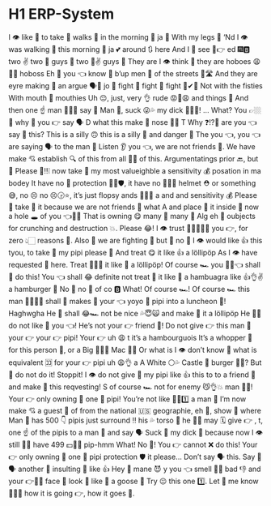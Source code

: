 ﻿# H1 ERP-System

I 👁 like 💖 to take 👊 walks 🚶 in the morning 🌄 ja 🤪
With my legs 👐
‘Nd I 👁 was walking 👣 this morning 🌅 ja 💕 around 🔃 here
And I 👥 see 👀👉 ed 🎆🅱 two ✌ two 💏 guys 👦 two 💏✌ guys 👨
They are I 👁 think 🤔 they are hoboes 😩🚶🏻 hoboss
Eh 👼 you 👈 know 💭 b’up men 👦 of the streets 🚧🛣
And they are eyre making 🖕 an argue 🗣😬 jo 🤡 fight 🥊 fight 🥊 fight 👊✔💯
Not with the fisties
With mouth 💋 mouthies
Uh 😔, just, very 👌 rude 😡😤😩 and things 📴
And then one ☝ man 👨😏🔜 say 💬
Man 👦, suck 😜💦 my dick 👾🍆🔥!
…
What?
You 👉🏼🤴 why 🤔 you 👉 say 🗣 D what this make 🖕 nose 👃🏻 T
Why ❓⁉🤔 are you 👈 say 💬 this?
This is a silly 🙃 this is a silly 🤡 and danger 🔪
The you 👈, you 👈 are saying 🗣 to the man 👨
Listen 👂 you 👈, we are not friends 👫. We have make 💘 establish 🔍 of this from all 💯😫 of this.
Argumentatings prior 🔙, but 🍑
Please 🙏‼❕ now take 👊 my most valueighble a sensitivity 💰 posation in ma bodey
It have no 🙅 protection 🏳️‍🌈🛡, it have no 🙅🏻❌ helmet ⛑ or something 😅, no 😣 no 😣🕞⭐, it’s just flopsy ands 🙅🏻‍♀️ a and
and sensitivity 💰
Please 🙏 take 👊 it because we are not friends 👫 what
A and place 🚩 it inside 💠 now a hole 🕳️ of you 👈📿👼
That is owning 😋 many 👬 many 👬 Alg eh 💩 oubjects for crunching and destruction 💥. Please 😂!
I 👁️ trust 🙏🏻🤞🏻💯 you 👉, for zero 👆🏻 reasons 🌟.
Also 👨 we are fighting 👊 but 🍑 no 🙅
I 👁️ would like 👍 this tyou, to take 💅 my pipi please 🙏
And treat 😋 it like 👍 a löllipöp
As I 👁️ have requested 🙋 here. Treat 🍭🍫🍰 it like 💖 a löllipöp!
Of course 🏎️ you 📡👶👈 shall 🐚 do this!
You 👈 shall 😂 definite not treat 🍭 it like 💖 a hambuagra like 👍👌✌️ a hamburger 🍔
No 🙅 no 🚫 of co 🅱️
What! Of course 🏎️!
Of course 🏎️ this man 👨🏻🌊😍 shall 🐚 makes 🖕 your 👈 yoyo 🍥 pipi into a luncheon 🥘! Haghwgha
He 👨 shall 😂🏎️ not be nice 💦😇🙀 and make 🖕 it a löllipöp
He 👨🏿 do not like 💖 you 👈! He’s not your 👉 friend 👬! Do not give 👉 this man 👨 your 👉 your 👉 pipi!
Your 👉 uh 😩 t it’s a hambourguois
It’s a whopper 💩 for this person 👫, or a Big 🍆😩😫 Mac 🍔👀
Or what is I 👁️ don’t know 🤔 what is equivalent 🈁 for your 👉 pipi uh 😩👌 a
A White ⚪💦 Castle 🏰 burger 🍔🍟?
But 🍑 do not do it! Stoppit!
I 👁️ do not give 🎁 my pipi like 👍 this to to a friend 👫 and make 🖕 this reqvesting!
S of course 🏎️ not for enemy 😼👌💥 man 👨🏾! Your 👉 only owning 🔫 one 😤 pipi! You’re not like 👍🏽1️⃣ a man 👨
I’m now make 💘 a guest 🕎 of from the national 🇺🇸 geographie, eh 👼, show 👀 where
Man 👨 has 500 👇 pipis just surround ‼️ his 💦 torso 👤 he 👨🏾 may 🗓️ give 👉 , t, one ☝️ of the pipis to a man 👨 and say 🗣️
Suck 🐓 my dick 🍆 because now I 👁️ still 🤞🙌 have 499 💵🙅‍♂️ pip-hmm
What! No 🚫! You 👉 cannot ❌ do this!
Your 👉 only owning 🔫 one 😤 pipi protection 🛡️ it please…
Don’t say 🗣️ this. Say 🤫🗣️ another 🔄 insulting 😤 like 👍
Hey 👋 mane 😈 y you 👈 smell 👃😍 bad 👎 and your 👉👨🤝 face 👧 look 👀 like 💖 a goose 🐤
Try 😐 this one 1️⃣. Let 👫 me know 🧠💯🤔 how it is going 👉, how it goes 🏃.
